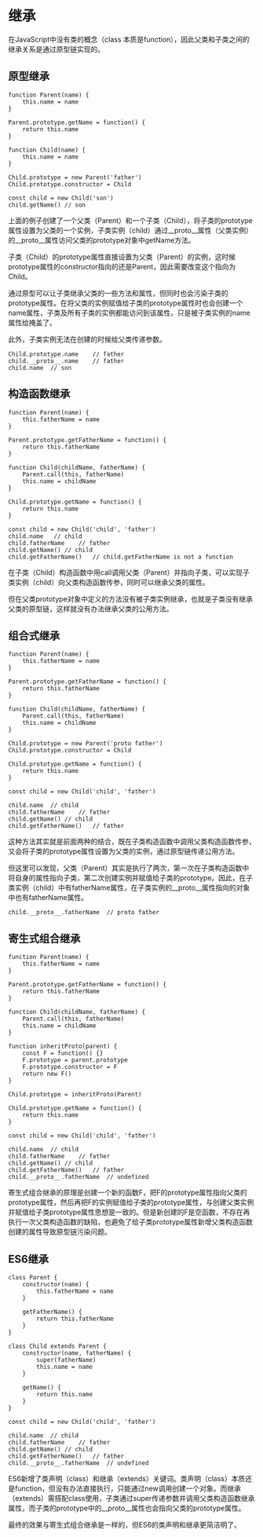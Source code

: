 # 继承

在JavaScript中没有类的概念（class 本质是function），因此父类和子类之间的继承关系是通过原型链实现的。

## 原型继承

```
function Parent(name) {
    this.name = name
}

Parent.prototype.getName = function() {
    return this.name
}

function Child(name) {
    this.name = name
}

Child.prototype = new Parent('father')
Child.prototype.constructor = Child

const child = new Child('son')
child.getName() // son
```

上面的例子创建了一个父类（Parent）和一个子类（Child），将子类的prototype属性设置为父类的一个实例，子类实例（child）通过__proto__属性（父类实例）的__proto__属性访问父类的prototype对象中getName方法。

子类（Child）的prototype属性直接设置为父类（Parent）的实例，这时候prototype属性的constructor指向的还是Parent，因此需要改变这个指向为Child。

通过原型可以让子类继承父类的一些方法和属性，但同时也会污染子类的prototype属性。在将父类的实例赋值给子类的prototype属性时也会创建一个name属性，子类及所有子类的实例都能访问到该属性，只是被子类实例的name属性给掩盖了。

此外，子类实例无法在创建的时候给父类传递参数。

```
Child.prototype.name    // father
child.__proto__.name    // father
child.name  // son
```

## 构造函数继承

```
function Parent(name) {
    this.fatherName = name
}

Parent.prototype.getFatherName = function() {
    return this.fatherName
}

function Child(childName, fatherName) {
    Parent.call(this, fatherName)
    this.name = childName
}

Child.prototype.getName = function() {
    return this.name
}

const child = new Child('child', 'father')
child.name   // child
child.fatherName    // father
child.getName() // child
child.getFatherName()   // child.getFatherName is not a function
```

在子类（Child）构造函数中用call调用父类（Parent）并指向子类，可以实现子类实例（child）向父类构造函数传参，同时可以继承父类的属性。

但在父类prototype对象中定义的方法没有被子类实例继承，也就是子类没有继承父类的原型链，这样就没有办法继承父类的公用方法。

## 组合式继承

```
function Parent(name) {
    this.fatherName = name
}

Parent.prototype.getFatherName = function() {
    return this.fatherName
}

function Child(childName, fatherName) {
    Parent.call(this, fatherName)
    this.name = childName
}

Child.prototype = new Parent('proto father')
Child.prototype.constructor = Child

Child.prototype.getName = function() {
    return this.name
}

const child = new Child('child', 'father')

child.name  // child
child.fatherName    // father
child.getName() // child
child.getFatherName()   // father
```

这种方法其实就是前面两种的结合，既在子类构造函数中调用父类构造函数传参，又会将子类的prototype属性设置为父类的实例，通过原型链传递公用方法。

但这里可以发现，父类（Parent）其实是执行了两次，第一次在子类构造函数中将自身的属性指向子类，第二次创建实例并赋值给子类的prototype。因此，在子类实例（child）中有fatherName属性，在子类实例的__proto__属性指向的对象中也有fatherName属性。

```
child.__proto__.fatherName  // proto father
```

## 寄生式组合继承

```
function Parent(name) {
    this.fatherName = name
}

Parent.prototype.getFatherName = function() {
    return this.fatherName
}

function Child(childName, fatherName) {
    Parent.call(this, fatherName)
    this.name = childName
}

function inheritProto(parent) {
    const F = function() {}
    F.prototype = parent.prototype
    F.prototype.constructor = F
    return new F()
}

Child.prototype = inheritProto(Parent)

Child.prototype.getName = function() {
    return this.name
}

const child = new Child('child', 'father')

child.name  // child
child.fatherName    // father
child.getName() // child
child.getFatherName()   // father
child.__proto__.fatherName  // undefined
```

寄生式组合继承的原理是创建一个新的函数F，把F的prototype属性指向父类的prototype属性，然后再把F的实例赋值给子类的prototype属性，与创建父类实例并赋值给子类prototype属性思想是一致的。但是新创建的F是空函数，不存在再执行一次父类构造函数的缺陷，也避免了给子类prototype属性新增父类构造函数创建的属性导致原型链污染问题。

## ES6继承

```
class Parent {
    constructor(name) {
        this.fatherName = name
    }

    getFatherName() {
        return this.fatherName
    }
}

class Child extends Parent {
    constructor(name, fatherName) {
        super(fatherName)
        this.name = name
    }

    getName() {
        return this.name
    }
}

const child = new Child('child', 'father')

child.name  // child
child.fatherName    // father
child.getName() // child
child.getFatherName()   // father
child.__proto__.fatherName  // undefined
```

ES6新增了类声明（class）和继承（extends）关键词。类声明（class）本质还是function，但没有办法直接执行，只能通过new调用创建一个对象。而继承（extends）需搭配class使用，子类通过super传递参数并调用父类构造函数继承属性，而子类的prototype中的__proto__属性也会指向父类的prototype属性。

最终的效果与寄生式组合继承是一样的，但ES6的类声明和继承更简洁明了。